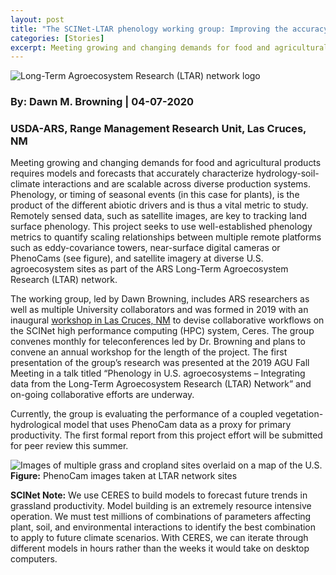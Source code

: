 ```yaml
---
layout: post
title: "The SCINet-LTAR phenology working group: Improving the accuracy of agriculturally-relevant models to meet growing and changing food demand"
categories: [Stories]
excerpt: Meeting growing and changing demands for food and agricultural products requires models and forecasts that accurately characterize hydrology-soil-climate interactions...
---
```

![Long-Term Agroecosystem Research (LTAR) network logo](/scinet-site/assets/img/news-tab/news-userstory-browning-LTARlogosmall-04072020.png)

### By: Dawn M. Browning  |  04-07-2020 
### USDA-ARS, Range Management Research Unit, Las Cruces, NM

Meeting growing and changing demands for food and agricultural products requires models and forecasts that accurately characterize hydrology-soil-climate interactions and are scalable across diverse production systems. Phenology, or timing of seasonal events (in this case for plants), is the product of the different abiotic drivers and is thus a vital metric to study. Remotely sensed data, such as satellite images, are key to tracking land surface phenology. This project seeks to use well-established phenology metrics to quantify scaling relationships between multiple remote platforms such as eddy-covariance towers, near-surface digital cameras or PhenoCams (see figure), and satellite imagery at diverse U.S. agroecosystem sites as part of the ARS Long-Term Agroecosystem Research (LTAR) network.  

The working group, led by Dawn Browning, includes ARS researchers as well as multiple University collaborators and was formed in 2019 with an inaugural [workshop in Las Cruces, NM](https://usda-ars-gbru.github.io/scinet-site/workshops/2019-08-27-Las-Cruces-NM/) to devise collaborative workflows on the SCINet high performance computing (HPC) system, Ceres. The group convenes monthly for teleconferences led by Dr. Browning and plans to convene an annual workshop for the length of the project. The first presentation of the group’s research was presented at the 2019 AGU Fall Meeting in a talk titled “Phenology in U.S. agroecosystems – Integrating data from the Long-Term Agroecosystem Research (LTAR) Network” and on-going collaborative efforts are underway.
 
Currently, the group is evaluating the performance of a coupled vegetation-hydrological model that uses PhenoCam data as a proxy for primary productivity. The first formal report from this project effort will be submitted for peer review this summer.

![Images of multiple grass and cropland sites overlaid on a map of the U.S.](/scinet-site/assets/img/news-tab/news-userstory-browning-phenocamslarge-04072020.jpg)<br>
**Figure:** PhenoCam images taken at LTAR network sites

**SCINet Note:** We use CERES to build models to forecast future trends in grassland productivity. Model building is an extremely resource intensive operation. We must test millions of combinations of parameters affecting plant, soil, and environmental interactions to identify the best combination to apply to future climate scenarios. With CERES, we can iterate through different models in hours rather than the weeks it would take on desktop computers.

